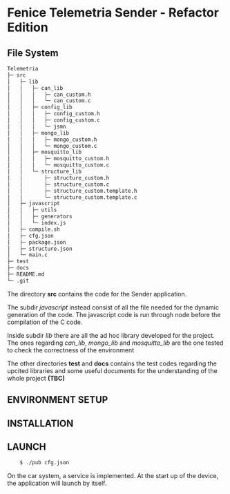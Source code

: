 # Fenice Telemetria Sender - Refactor Edition

## File System

```bash
Telemetria
├─ src
│	├─ lib
│	│	├─ can_lib
│	│	│	├─ can_custom.h
│	│	│	└─ can_custom.c
│	│	├─ config_lib
│	│	│	├─ config_custom.h
│	│	│	├─ config_custom.c
│	│	│	└─ jsmn
│	│	├─ mongo_lib
│	│	│	├─ mongo_custom.h
│	│	│	└─ mongo_custom.c
│	│	├─ mosquitto_lib
│	│	│	├─ mosquitto_custom.h
│	│	│	└─ mosquitto_custom.c
│	│	└─ structure_lib
│	│		├─ structure_custom.h
│	│		├─ structure_custom.c
│	│		├─ structure_custom.template.h
│	│		└─ structure_custom.template.c
│	├─ javascript
│	│	├─ utils
│	│	├─ generators
│	│	└─ index.js
│	├─ compile.sh
│	├─ cfg.json
│	├─ package.json
│	├─ structure.json
│	└─ main.c
├─ test
├─ docs
├─ README.md
└─ .git
```

The directory **src** contains the code for the Sender application. 

The subdir *javascript* instead consist of all the file needed for the dynamic generation of the code. 
The javascript code is run through node before the compilation of the C code. 

Inside subdir *lib* there are all the ad hoc library developed for the project. 
The ones regarding *can_lib*, *mongo_lib* and *mosquitto_lib* are the one tested to check the correctness of the environment


The other directories **test** and **docs** contains the test codes regarding the upcited libraries and some useful documents for the understanding of the whole project **(TBC)**

## ENVIRONMENT SETUP

## INSTALLATION

## LAUNCH
```bash
	$ ./pub cfg.json
```
On the car system, a service is implemented. At the start up of the device, the application will launch by itself.